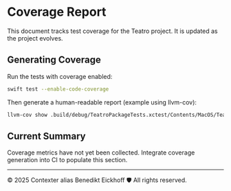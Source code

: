 # Coverage Report

This document tracks test coverage for the Teatro project. It is updated as the project evolves.

## Generating Coverage

Run the tests with coverage enabled:

```bash
swift test --enable-code-coverage
```

Then generate a human-readable report (example using llvm-cov):

```bash
llvm-cov show .build/debug/TeatroPackageTests.xctest/Contents/MacOS/TeatroPackageTests -instr-profile=.build/debug/codecov/default.profdata > Coverage.txt
```

## Current Summary

Coverage metrics have not yet been collected. Integrate coverage generation into CI to populate this section.

---
© 2025 Contexter alias Benedikt Eickhoff 🛡️ All rights reserved.
